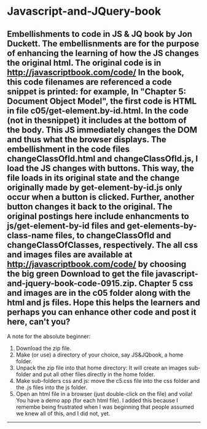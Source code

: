 # Javascript-and-JQuery-book
Embellishments to code in JS & JQ book by Jon Duckett. The embellisnments are for the purpose of enhancing the learning of how the JS changes the original html. The original code is in http://javascriptbook.com/code/ In the book, this code filenames are referenced a code snippet is printed: for example, In "Chapter 5: Document Object Model", the first code is HTML in file c05/get-element.by-id.html. In the code (not in thesnippet) it includes at the bottom of the body. This JS immediately changes the DOM and thus what the browser displays. The embellishment in the code files changeClassOfId.html and changeClassOfId.js, I load the JS changes with buttons. This way, the file loads in its original state and the change originally made by get-element-by-id.js only occur when a button is clicked. Further, another button changes it back to the original. The original postings here include enhancments to js/get-element-by-id files and get-elements-by-class-name files, to changeClassOfId and changeClassOfClasses, respectively. The all css and images files are available at http://javascriptbook.com/code/ by choosing the big green Download to get the file javascript-and-jquery-book-code-0915.zip. Chapter 5 css and images are in the c05 folder along with the html and js files. Hope this helps the learners and perhaps you can enhance other code and post it here, can't you?
-----------------------------------------------------------------------------------------------
A note for the absolute beginner:
  1. Download the zip file.
  2. Make (or use) a directory of your choice, say JS&JQbook, a home folder.
  3. Unpack the zip file into that home directory: 
          It will create an images sub-folder and put all other files directly in the home folder. 
  4. Make sub-folders css and js: move the c5.css file into the css folder and the .js files into the js folder.
  5. Open an html file in a browser (just double-click on the file) and voila! You have a demo app (for each html file).
  I added this because I remembe being frustrated when I was beginning that people assumed we knew all of this, and I did not, yet.
-------------------------------------------------------------------------------------------------
